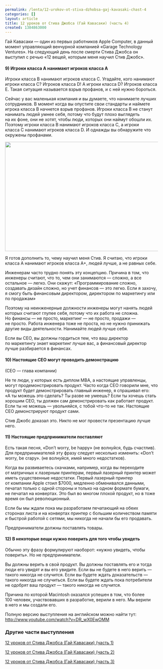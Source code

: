 ```yaml
---
permalink: /lenta/12-urokov-ot-stiva-dzhobsa-gaj-kavasaki-chast-4
categories: []
layout: article
title: 12 уроков от Стива Джобса (Гай Кавасаки) (часть 4)
created: 1384863000
---
```

<p>Гай Кавасаки — один из первых работников Apple Computer, в данный момент управляющий венчурной компанией «Garage Technology Ventures». На следующий день после смерти Стива Джобса он выступил с речью «12 вещей, которым меня научил Стив Джобс».</p>
<h4>9) Игроки класса&nbsp;А нанимают игроков класса А</h4>
<p>Игроки класса&nbsp;B нанимают игроков класса С.&nbsp;Угадайте, кого нанимают игроки класса C? Игроков класса D! А&nbsp;игроки класса D? Игроков класса E.&nbsp;Такая ситуация называется взрыв профанов, и&nbsp;с&nbsp;ней нужно бороться.</p>
<!--break-->
<p>Сейчас у&nbsp;вас маленькая компания и&nbsp;вы&nbsp;думаете, что нанимаете лучших сотрудников. В&nbsp;момент когда вы&nbsp;опустите свои стандарты и&nbsp;наймете игрока класса&nbsp;B начнется взрыв профанов. Игроки класса&nbsp;B не&nbsp;станут нанимать людей умнее себя, потому что будут плохо выглядеть на&nbsp;их&nbsp;фоне, они не&nbsp;хотят, чтобы люди, которых они наймут обошли&nbsp;их. Поэтому игроки класса&nbsp;B нанимают игроков класса&nbsp;C, а&nbsp;игроки класса&nbsp;C нанимают игроков класса D. И&nbsp;однажды вы&nbsp;обнаружите что окружены профанами.</p>

<img src="/system/files/orgchart1_0.png" width="602" height="359" alt=""  />

<p>Я&nbsp;готов дополнить&nbsp;то, чему научил меня Стив. Я&nbsp;считаю, что игроки класса&nbsp;A нанимают игроков класса&nbsp;A+, людей лучше, а&nbsp;не&nbsp;равных себе.</p>
<p>Инженерам часто трудно понять эту концепцию. Причина в&nbsp;том, что инженеры считают, что&nbsp;то, чем они занимаются&nbsp;— сложно, а&nbsp;все остальное&nbsp;— легко. Они скажут: «Программирование сложно, создавать дизайн сложно, но&nbsp;учет финансов&nbsp;— это легко. Если я&nbsp;захочу, я&nbsp;смогу быть финансовым директором, директором по&nbsp;маркетингу или по&nbsp;продажам»</p>
<p>Поэтому на&nbsp;неинженерные должности инженеры могут нанять людей которых считают глупее себя, потому что их&nbsp;работа не&nbsp;сложна. Но&nbsp;финансы&nbsp;— не&nbsp;просто, маркетинг&nbsp;— не&nbsp;просто, продажи&nbsp;— не&nbsp;просто. Работа инженера тоже не&nbsp;проста, но&nbsp;не&nbsp;нужно принижать другие виды деятельности. Нанимайте людей лучше себя.</p>
<p>Если вы&nbsp;CEO, вы&nbsp;должны гордиться тем, что ваш директор по&nbsp;маркетингу знает маркетинг лучше вас, а&nbsp;финансовый директор лучше разбирается в&nbsp;финансах.</p>
<h4>10) Настоящие СЕО могут проводить демонстрацию</h4>
<p>(CEO&nbsp;— глава компании)</p>
<p>Не&nbsp;те&nbsp;люди, у&nbsp;которых есть диплом MBA, а&nbsp;настоящие управленцы, могут продемонстрировать продукт. Часто когда CEO говорили мне, что продукт будет демонстрировать главный инженер, я&nbsp;спрашивал его: «А&nbsp;ты&nbsp;можешь это сделать? Ты&nbsp;разве не&nbsp;умеешь? Если ты&nbsp;хочешь стать хорошим CEO, ты&nbsp;должен сам демонстрировать как работает продукт. Если ты&nbsp;не&nbsp;можешь&nbsp;— увольняйся, с&nbsp;тобой что-то не&nbsp;так. Настоящие CEO демонстрируют продукт сами.</p>
<p>Стив Джобс доказал это. Никто не&nbsp;мог провести презентацию лучше него.</p>
<h4>11) Настоящие предприниматели поставляют</h4>
<p>Есть такая песня, «Don’t worry, be&nbsp;happy» (не&nbsp;волнуйся, будь счастлив). Для предпринимателей эту фразу следует несколько изменить: «Don’t worry, be&nbsp;crapy». (не&nbsp;волнуйся, имей много недостатков).</p>
<p>Когда вы&nbsp;развиваетесь скачками, например, когда вы&nbsp;переходите от&nbsp;матричных к&nbsp;лазерным принтерам, первый лазерный принтер может иметь существенные недостатки. Первый лазерный принтер от&nbsp;компании Apple стоил $7000, медленно обменивался данными, печатал только с&nbsp;одной стороны и&nbsp;только на&nbsp;одном формате бумаги, не&nbsp;печатал на&nbsp;конвертах. Это был во&nbsp;многом плохой продукт, но&nbsp;в&nbsp;тоже время он&nbsp;был революционный.</p>
<p>Если&nbsp;бы мы&nbsp;ждали пока мы&nbsp;разработаем печатающий на&nbsp;обеих сторонах листа и&nbsp;на&nbsp;конвертах принтер с&nbsp;большим количеством памяти и&nbsp;быстрой работой с&nbsp;сетями, мы&nbsp;никогда не&nbsp;начали&nbsp;бы его продавать.</p>
<p>Предприниматели должны поставлять товары.</p>
<h4>12) В&nbsp;некоторые вещи нужно поверить для того чтобы увидеть</h4>
<p>Обычно эту фразу формулируют наоборот: «нужно увидеть, чтобы поверить». Но&nbsp;не&nbsp;предприниматели.</p>
<p>Вы&nbsp;должны верить в&nbsp;свой продукт. Вы&nbsp;должны поставлять его и&nbsp;тогда люди его увидят и&nbsp;вы&nbsp;его увидите. Если вы&nbsp;не&nbsp;будете в&nbsp;него верить&nbsp;— такого никогда не&nbsp;случится. Если вы&nbsp;будете ждать доказательств&nbsp;— такого никогда не&nbsp;случиться. Если вы&nbsp;будете ждать пока потребители не&nbsp;одобрят ваш продукт&nbsp;— такого никогда не&nbsp;случится.</p>
<p>Причина по&nbsp;которой Macintosh оказался успешен в&nbsp;том, что более 100&nbsp;человек, участвовавших в&nbsp;разработке, верили в&nbsp;него. Мы&nbsp;верили в&nbsp;него и&nbsp;мы&nbsp;создали его.</p>
<p> Полную версию выступления на&nbsp;английском можно найти тут:<br/>
	<a href="http://www.youtube.com/watch?v=DR_wX0EwOMM">http://www.youtube.com/watch?v=DR_wX0EwOMM</a> 
</p>
<h3>Другие части выступления</h3>
<p><a href="http://business101.ru/blog/12-urokov-ot-stiva-dzhobsa-gaj-kavasaki-chast">12 уроков от Стива Джобса (Гай Кавасаки) (часть 1)</a></p>
<p><a href="http://business101.ru/blog/12-urokov-ot-stiva-dzhobsa-gaj-kavasaki-chast2">12 уроков от Стива Джобса (Гай Кавасаки) (часть 2)</a></p>
<p><a href="http://business101.ru/lenta/12-urokov-ot-stiva-dzhobsa-gaj-kavasaki-chast3">12 уроков от Стива Джобса (Гай Кавасаки) (часть 3)</a></p>
